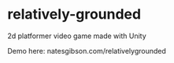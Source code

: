 # relatively-grounded
2d platformer video game made with Unity

Demo here: natesgibson.com/relativelygrounded